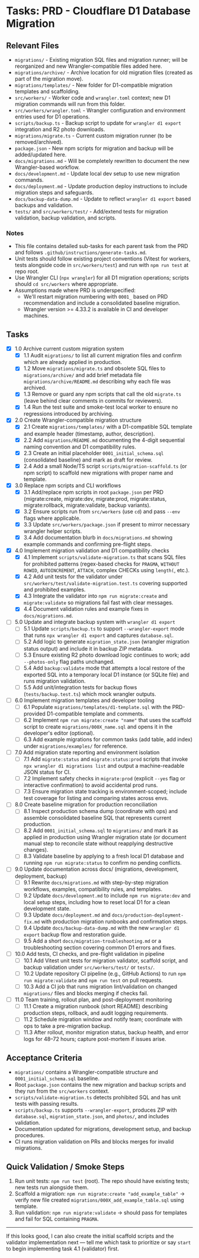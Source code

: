 # Tasks: PRD - Cloudflare D1 Database Migration

## Relevant Files

- `migrations/` - Existing migration SQL files and migration runner; will be reorganized and new Wrangler-compatible files added here.
- `migrations/archive/` - Archive location for old migration files (created as part of the migration move).
- `migrations/templates/` - New folder for D1-compatible migration templates and scaffolding.
- `src/workers/` - Worker code and `wrangler.toml` context; new D1 migration commands will run from this folder.
- `src/workers/wrangler.toml` - Wrangler configuration and environment entries used for D1 operations.
- `scripts/backup.ts` - Backup script to update for `wrangler d1 export` integration and R2 photo downloads.
- `migrations/migrate.ts` - Current custom migration runner (to be removed/archived).
- `package.json` - New npm scripts for migration and backup will be added/updated here.
- `docs/migrations.md` - Will be completely rewritten to document the new Wrangler-based workflow.
- `docs/development.md` - Update local dev setup to use new migration commands.
- `docs/deployment.md` - Update production deploy instructions to include migration steps and safeguards.
- `docs/backup-data-dump.md` - Update to reflect `wrangler d1 export` based backups and validation.
- `tests/` and `src/workers/test/` - Add/extend tests for migration validation, backup validation, and scripts.

### Notes

- This file contains detailed sub-tasks for each parent task from the PRD and follows `.github/instructions/generate-tasks.md`.
- Unit tests should follow existing project conventions (Vitest for workers, tests alongside code in `src/workers/test`) and run with `npm run test` at repo root.
- Use Wrangler CLI (`npx wrangler`) for all D1 migration operations; scripts should `cd src/workers` where appropriate.
- Assumptions made where PRD is underspecified:
  - We'll restart migration numbering with `0001_` based on PRD recommendation and include a consolidated baseline migration.
  - Wrangler version >= 4.33.2 is available in CI and developer machines.

## Tasks

- [x] 1.0 Archive current custom migration system
  - [x] 1.1 Audit `migrations/` to list all current migration files and confirm which are already applied in production.
  - [x] 1.2 Move `migrations/migrate.ts` and obsolete SQL files to `migrations/archive/` and add brief metadata file `migrations/archive/README.md` describing why each file was archived.
  - [x] 1.3 Remove or guard any npm scripts that call the old `migrate.ts` (leave behind clear comments in commits for reviewers).
  - [x] 1.4 Run the test suite and smoke-test local worker to ensure no regressions introduced by archiving.

- [x] 2.0 Create Wrangler-compatible migration structure
  - [x] 2.1 Create `migrations/templates/` with a D1-compatible SQL template and example header (timestamp, author, description).
  - [x] 2.2 Add `migrations/README.md` documenting the 4-digit sequential naming convention and D1 compatibility rules.
  - [x] 2.3 Create an initial placeholder `0001_initial_schema.sql` (consolidated baseline) and mark as draft for review.
  - [x] 2.4 Add a small Node/TS script `scripts/migration-scaffold.ts` (or npm script) to scaffold new migrations with proper name and template.

- [x] 3.0 Replace npm scripts and CLI workflows
  - [x] 3.1 Add/replace npm scripts in root `package.json` per PRD (migrate:create, migrate:dev, migrate:prod, migrate:status, migrate:rollback, migrate:validate, backup variants).
  - [x] 3.2 Ensure scripts run from `src/workers` (use `cd`) and pass `--env` flags where applicable.
  - [x] 3.3 Update `src/workers/package.json` if present to mirror necessary wrangler helper scripts.
  - [x] 3.4 Add documentation blurb in `docs/migrations.md` showing example commands and confirming pre-flight steps.

- [x] 4.0 Implement migration validation and D1 compatibility checks
  - [x] 4.1 Implement `scripts/validate-migration.ts` that scans SQL files for prohibited patterns (regex-based checks for `PRAGMA`, `WITHOUT ROWID`, `AUTOINCREMENT`, `ATTACH`, complex CHECKs using `length(`, etc.).
  - [x] 4.2 Add unit tests for the validator under `src/workers/test/validate-migration.test.ts` covering supported and prohibited examples.
  - [x] 4.3 Integrate the validator into `npm run migrate:create` and `migrate:validate` so migrations fail fast with clear messages.
  - [x] 4.4 Document validation rules and example fixes in `docs/migrations.md`.

- [ ] 5.0 Update and integrate backup system with `wrangler d1 export`
  - [ ] 5.1 Update `scripts/backup.ts` to support `--wrangler-export` mode that runs `npx wrangler d1 export` and captures `database.sql`.
  - [ ] 5.2 Add logic to generate `migration_state.json` (wrangler migration status output) and include it in backup ZIP metadata.
  - [ ] 5.3 Ensure existing R2 photo download logic continues to work; add `--photos-only` flag paths unchanged.
  - [ ] 5.4 Add `backup:validate` mode that attempts a local restore of the exported SQL into a temporary local D1 instance (or SQLite file) and runs migration validation.
  - [ ] 5.5 Add unit/integration tests for backup flows (`tests/backup.test.ts`) which mock wrangler outputs.

- [ ] 6.0 Implement migration templates and developer tooling
  - [ ] 6.1 Populate `migrations/templates/d1-template.sql` with the PRD-provided D1-compatible template and comments.
  - [ ] 6.2 Implement `npm run migrate:create "name"` that uses the scaffold script to create `migrations/000X_name.sql` and opens it in the developer's editor (optional).
  - [ ] 6.3 Add example migrations for common tasks (add table, add index) under `migrations/examples/` for reference.

- [ ] 7.0 Add migration state reporting and environment isolation
  - [ ] 7.1 Add `migrate:status` and `migrate:status:prod` scripts that invoke `npx wrangler d1 migrations list` and output a machine-readable JSON status for CI.
  - [ ] 7.2 Implement safety checks in `migrate:prod` (explicit `--yes` flag or interactive confirmation) to avoid accidental prod runs.
  - [ ] 7.3 Ensure migration state tracking is environment-scoped; include test coverage for listing and comparing states across envs.

- [ ] 8.0 Create baseline migration for production reconciliation
  - [ ] 8.1 Inspect production schema dump (coordinate with ops) and assemble consolidated baseline SQL that represents current production.
  - [ ] 8.2 Add `0001_initial_schema.sql` to `migrations/` and mark it as applied in production using Wrangler migration state (or document manual step to reconcile state without reapplying destructive changes).
  - [ ] 8.3 Validate baseline by applying to a fresh local D1 database and running `npm run migrate:status` to confirm no pending conflicts.

- [ ] 9.0 Update documentation across docs/ (migrations, development, deployment, backup)
  - [ ] 9.1 Rewrite `docs/migrations.md` with step-by-step migration workflows, examples, compatibility rules, and templates.
  - [ ] 9.2 Update `docs/development.md` to include `npm run migrate:dev` and local setup steps, including how to reset local D1 for a clean development state.
  - [ ] 9.3 Update `docs/deployment.md` and `docs/production-deployment-fix.md` with production migration runbooks and confirmation steps.
  - [ ] 9.4 Update `docs/backup-data-dump.md` with the new `wrangler d1 export` backup flow and restoration guide.
  - [ ] 9.5 Add a short `docs/migration-troubleshooting.md` or a troubleshooting section covering common D1 errors and fixes.

- [ ] 10.0 Add tests, CI checks, and pre-flight validation in pipeline
  - [ ] 10.1 Add Vitest unit tests for migration validator, scaffold script, and backup validation under `src/workers/test/` or `tests/`.
  - [ ] 10.2 Update repository CI pipeline (e.g., GitHub Actions) to run `npm run migrate:validate` and `npm run test` on pull requests.
  - [ ] 10.3 Add a CI job that runs migration lint/validation on changed `migrations/` files and blocks merging if checks fail.

- [ ] 11.0 Team training, rollout plan, and post-deployment monitoring
  - [ ] 11.1 Create a migration runbook (short README) describing production steps, rollback, and audit logging requirements.
  - [ ] 11.2 Schedule migration window and notify team; coordinate with ops to take a pre-migration backup.
  - [ ] 11.3 After rollout, monitor migration status, backup health, and error logs for 48–72 hours; capture post-mortem if issues arise.

## Acceptance Criteria

- `migrations/` contains a Wrangler-compatible structure and `0001_initial_schema.sql` baseline.
- Root `package.json` contains the new migration and backup scripts and they run from the `src/workers` context.
- `scripts/validate-migration.ts` detects prohibited SQL and has unit tests with passing results.
- `scripts/backup.ts` supports `--wrangler-export`, produces ZIP with `database.sql`, `migration_state.json`, and `photos/`, and includes validation.
- Documentation updated for migrations, development setup, and backup procedures.
- CI runs migration validation on PRs and blocks merges for invalid migrations.

## Quick Validation / Smoke Steps

1. Run unit tests: `npm run test` (root). The repo should have existing tests; new tests run alongside them.
2. Scaffold a migration: `npm run migrate:create "add_example_table"` -> verify new file created `migrations/000X_add_example_table.sql` using template.
3. Run validation: `npm run migrate:validate` -> should pass for templates and fail for SQL containing `PRAGMA`.

---

If this looks good, I can also create the initial scaffold scripts and the validator implementation next — tell me which task to prioritize or say `start` to begin implementing task 4.1 (validator) first.
